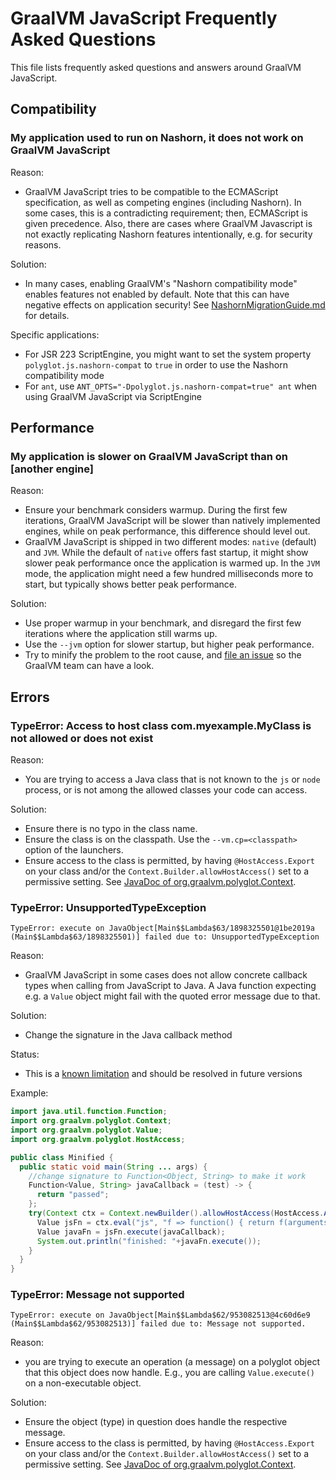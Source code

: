 # GraalVM JavaScript Frequently Asked Questions

This file lists frequently asked questions and answers around GraalVM JavaScript.

## Compatibility

### My application used to run on Nashorn, it does not work on GraalVM JavaScript

Reason:
* GraalVM JavaScript tries to be compatible to the ECMAScript specification, as well as competing engines (including Nashorn). In some cases, this is a contradicting requirement; then, ECMAScript is given precedence. Also, there are cases where GraalVM Javascript is not exactly replicating Nashorn features intentionally, e.g. for security reasons.

Solution:
* In many cases, enabling GraalVM's "Nashorn compatibility mode" enables features not enabled by default. Note that this can have negative effects on application security! See [NashornMigrationGuide.md](NashornMigrationGuide.md) for details.

Specific applications:
* For JSR 223 ScriptEngine, you might want to set the system property `polyglot.js.nashorn-compat` to `true` in order to use the Nashorn compatibility mode
* For `ant`, use `ANT_OPTS="-Dpolyglot.js.nashorn-compat=true" ant` when using GraalVM JavaScript via ScriptEngine

## Performance

### My application is slower on GraalVM JavaScript than on [another engine]

Reason:
* Ensure your benchmark considers warmup. During the first few iterations, GraalVM JavaScript will be slower than natively implemented engines, while on peak performance, this difference should level out.
* GraalVM JavaScript is shipped in two different modes: `native` (default) and `JVM`. While the default of `native` offers fast startup, it might show slower peak performance once the application is warmed up. In the `JVM` mode, the application might need a few hundred milliseconds more to start, but typically shows better peak performance.

Solution:
* Use proper warmup in your benchmark, and disregard the first few iterations where the application still warms up.
* Use the `--jvm` option for slower startup, but higher peak performance.
* Try to minify the problem to the root cause, and [file an issue](https://github.com/graalvm/graaljs/issues) so the GraalVM team can have a look.

## Errors

### TypeError: Access to host class com.myexample.MyClass is not allowed or does not exist

Reason:
* You are trying to access a Java class that is not known to the `js` or `node` process, or is not among the allowed classes your code can access.

Solution:
* Ensure there is no typo in the class name.
* Ensure the class is on the classpath. Use the `--vm.cp=<classpath>` option of the launchers.
* Ensure access to the class is permitted, by having `@HostAccess.Export` on your class and/or the `Context.Builder.allowHostAccess()` set to a permissive setting. See [JavaDoc of org.graalvm.polyglot.Context](https://graalvm.org/truffle/javadoc/org/graalvm/polyglot/Context.html).

### TypeError: UnsupportedTypeException

```
TypeError: execute on JavaObject[Main$$Lambda$63/1898325501@1be2019a (Main$$Lambda$63/1898325501)] failed due to: UnsupportedTypeException
```

Reason:
* GraalVM JavaScript in some cases does not allow concrete callback types when calling from JavaScript to Java. A Java function expecting e.g. a `Value` object might fail with the quoted error message due to that.

Solution:
* Change the signature in the Java callback method

Status:
* This is a [known limitation](https://github.com/graalvm/graaljs/issues/120) and should be resolved in future versions

Example:
```java
import java.util.function.Function;
import org.graalvm.polyglot.Context;
import org.graalvm.polyglot.Value;
import org.graalvm.polyglot.HostAccess;

public class Minified {
  public static void main(String ... args) {
    //change signature to Function<Object, String> to make it work
    Function<Value, String> javaCallback = (test) -> {
      return "passed";
    };
    try(Context ctx = Context.newBuilder().allowHostAccess(HostAccess.ALL).build()) {
      Value jsFn = ctx.eval("js", "f => function() { return f(arguments); }");
      Value javaFn = jsFn.execute(javaCallback);
      System.out.println("finished: "+javaFn.execute());
    }
  }
}
```

### TypeError: Message not supported

```
TypeError: execute on JavaObject[Main$$Lambda$62/953082513@4c60d6e9 (Main$$Lambda$62/953082513)] failed due to: Message not supported.
```

Reason:
* you are trying to execute an operation (a message) on a polyglot object that this object does now handle. E.g., you are calling `Value.execute()` on a non-executable object.

Solution:
* Ensure the object (type) in question does handle the respective message.
* Ensure access to the class is permitted, by having `@HostAccess.Export` on your class and/or the `Context.Builder.allowHostAccess()` set to a permissive setting. See [JavaDoc of org.graalvm.polyglot.Context](https://graalvm.org/truffle/javadoc/org/graalvm/polyglot/Context.html).
